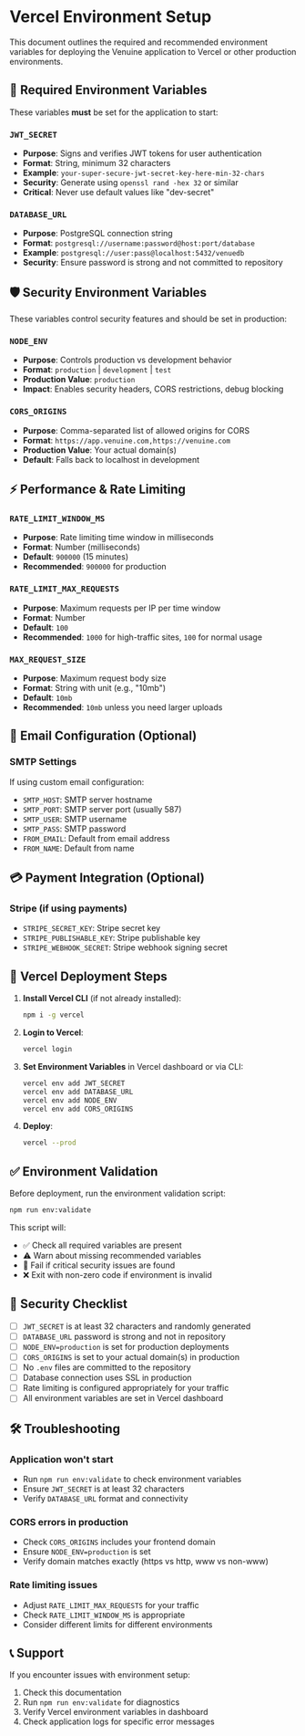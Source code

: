 # Vercel Environment Setup

This document outlines the required and recommended environment variables for deploying the Venuine application to Vercel or other production environments.

## 🔐 Required Environment Variables

These variables **must** be set for the application to start:

### `JWT_SECRET`
- **Purpose**: Signs and verifies JWT tokens for user authentication
- **Format**: String, minimum 32 characters
- **Example**: `your-super-secure-jwt-secret-key-here-min-32-chars`
- **Security**: Generate using `openssl rand -hex 32` or similar
- **Critical**: Never use default values like "dev-secret"

### `DATABASE_URL`
- **Purpose**: PostgreSQL connection string
- **Format**: `postgresql://username:password@host:port/database`
- **Example**: `postgresql://user:pass@localhost:5432/venuedb`
- **Security**: Ensure password is strong and not committed to repository

## 🛡️ Security Environment Variables

These variables control security features and should be set in production:

### `NODE_ENV`
- **Purpose**: Controls production vs development behavior
- **Format**: `production` | `development` | `test`
- **Production Value**: `production`
- **Impact**: Enables security headers, CORS restrictions, debug blocking

### `CORS_ORIGINS`
- **Purpose**: Comma-separated list of allowed origins for CORS
- **Format**: `https://app.venuine.com,https://venuine.com`
- **Production Value**: Your actual domain(s)
- **Default**: Falls back to localhost in development

## ⚡ Performance & Rate Limiting

### `RATE_LIMIT_WINDOW_MS`
- **Purpose**: Rate limiting time window in milliseconds
- **Format**: Number (milliseconds)
- **Default**: `900000` (15 minutes)
- **Recommended**: `900000` for production

### `RATE_LIMIT_MAX_REQUESTS`
- **Purpose**: Maximum requests per IP per time window
- **Format**: Number
- **Default**: `100`
- **Recommended**: `1000` for high-traffic sites, `100` for normal usage

### `MAX_REQUEST_SIZE`
- **Purpose**: Maximum request body size
- **Format**: String with unit (e.g., "10mb")
- **Default**: `10mb`
- **Recommended**: `10mb` unless you need larger uploads

## 📧 Email Configuration (Optional)

### SMTP Settings
If using custom email configuration:
- `SMTP_HOST`: SMTP server hostname
- `SMTP_PORT`: SMTP server port (usually 587)
- `SMTP_USER`: SMTP username
- `SMTP_PASS`: SMTP password
- `FROM_EMAIL`: Default from email address
- `FROM_NAME`: Default from name

## 💳 Payment Integration (Optional)

### Stripe (if using payments)
- `STRIPE_SECRET_KEY`: Stripe secret key
- `STRIPE_PUBLISHABLE_KEY`: Stripe publishable key
- `STRIPE_WEBHOOK_SECRET`: Stripe webhook signing secret

## 🔧 Vercel Deployment Steps

1. **Install Vercel CLI** (if not already installed):
   ```bash
   npm i -g vercel
   ```

2. **Login to Vercel**:
   ```bash
   vercel login
   ```

3. **Set Environment Variables** in Vercel dashboard or via CLI:
   ```bash
   vercel env add JWT_SECRET
   vercel env add DATABASE_URL
   vercel env add NODE_ENV
   vercel env add CORS_ORIGINS
   ```

4. **Deploy**:
   ```bash
   vercel --prod
   ```

## ✅ Environment Validation

Before deployment, run the environment validation script:

```bash
npm run env:validate
```

This script will:
- ✅ Check all required variables are present
- ⚠️ Warn about missing recommended variables
- 🚨 Fail if critical security issues are found
- ❌ Exit with non-zero code if environment is invalid

## 🚨 Security Checklist

- [ ] `JWT_SECRET` is at least 32 characters and randomly generated
- [ ] `DATABASE_URL` password is strong and not in repository
- [ ] `NODE_ENV=production` is set for production deployments
- [ ] `CORS_ORIGINS` is set to your actual domain(s) in production
- [ ] No `.env` files are committed to the repository
- [ ] Database connection uses SSL in production
- [ ] Rate limiting is configured appropriately for your traffic
- [ ] All environment variables are set in Vercel dashboard

## 🛠️ Troubleshooting

### Application won't start
- Run `npm run env:validate` to check environment variables
- Ensure `JWT_SECRET` is at least 32 characters
- Verify `DATABASE_URL` format and connectivity

### CORS errors in production
- Check `CORS_ORIGINS` includes your frontend domain
- Ensure `NODE_ENV=production` is set
- Verify domain matches exactly (https vs http, www vs non-www)

### Rate limiting issues
- Adjust `RATE_LIMIT_MAX_REQUESTS` for your traffic
- Check `RATE_LIMIT_WINDOW_MS` is appropriate
- Consider different limits for different environments

## 📞 Support

If you encounter issues with environment setup:
1. Check this documentation
2. Run `npm run env:validate` for diagnostics
3. Verify Vercel environment variables in dashboard
4. Check application logs for specific error messages